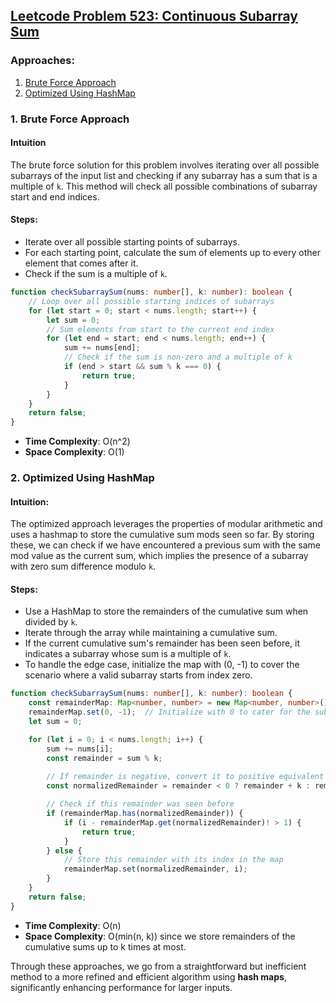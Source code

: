 ## [Leetcode Problem 523: Continuous Subarray Sum](https://leetcode.com/problems/continuous-subarray-sum/)

### Approaches:
1. [Brute Force Approach](#1-brute-force-approach)
2. [Optimized Using HashMap](#2-optimized-using-hashmap)

### 1. Brute Force Approach

#### Intuition
The brute force solution for this problem involves iterating over all possible subarrays of the input list and checking if any subarray has a sum that is a multiple of `k`. This method will check all possible combinations of subarray start and end indices.

#### Steps:
- Iterate over all possible starting points of subarrays.
- For each starting point, calculate the sum of elements up to every other element that comes after it.
- Check if the sum is a multiple of `k`.

```typescript
function checkSubarraySum(nums: number[], k: number): boolean {
    // Loop over all possible starting indices of subarrays
    for (let start = 0; start < nums.length; start++) {
        let sum = 0;
        // Sum elements from start to the current end index
        for (let end = start; end < nums.length; end++) {
            sum += nums[end];
            // Check if the sum is non-zero and a multiple of k
            if (end > start && sum % k === 0) {
                return true;
            }
        }
    }
    return false;
}
```

- **Time Complexity**: O(n^2)
- **Space Complexity**: O(1)

### 2. Optimized Using HashMap

#### Intuition:
The optimized approach leverages the properties of modular arithmetic and uses a hashmap to store the cumulative sum mods seen so far. By storing these, we can check if we have encountered a previous sum with the same mod value as the current sum, which implies the presence of a subarray with zero sum difference modulo `k`.

#### Steps:
- Use a HashMap to store the remainders of the cumulative sum when divided by `k`.
- Iterate through the array while maintaining a cumulative sum.
- If the current cumulative sum's remainder has been seen before, it indicates a subarray whose sum is a multiple of `k`.
- To handle the edge case, initialize the map with (0, -1) to cover the scenario where a valid subarray starts from index zero.

```typescript
function checkSubarraySum(nums: number[], k: number): boolean {
    const remainderMap: Map<number, number> = new Map<number, number>();
    remainderMap.set(0, -1);  // Initialize with 0 to cater for the subarrays starting at 0
    let sum = 0;

    for (let i = 0; i < nums.length; i++) {
        sum += nums[i];
        const remainder = sum % k;
        
        // If remainder is negative, convert it to positive equivalent
        const normalizedRemainder = remainder < 0 ? remainder + k : remainder;

        // Check if this remainder was seen before
        if (remainderMap.has(normalizedRemainder)) {
            if (i - remainderMap.get(normalizedRemainder)! > 1) {
                return true;
            }
        } else {
            // Store this remainder with its index in the map
            remainderMap.set(normalizedRemainder, i);
        }
    }
    return false;
}
```

- **Time Complexity**: O(n)
- **Space Complexity**: O(min(n, k)) since we store remainders of the cumulative sums up to k times at most.

Through these approaches, we go from a straightforward but inefficient method to a more refined and efficient algorithm using **hash maps**, significantly enhancing performance for larger inputs.

